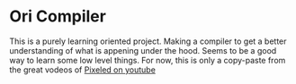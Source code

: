 # Ori Compiler

This is a purely learning oriented project. Making a compiler to get a better understanding of what is appening under the hood. Seems to be a good way to learn some low level things.
For now, this is only a copy-paste from the great vodeos of [Pixeled on youtube](https://www.youtube.com/@pixeled-yt)